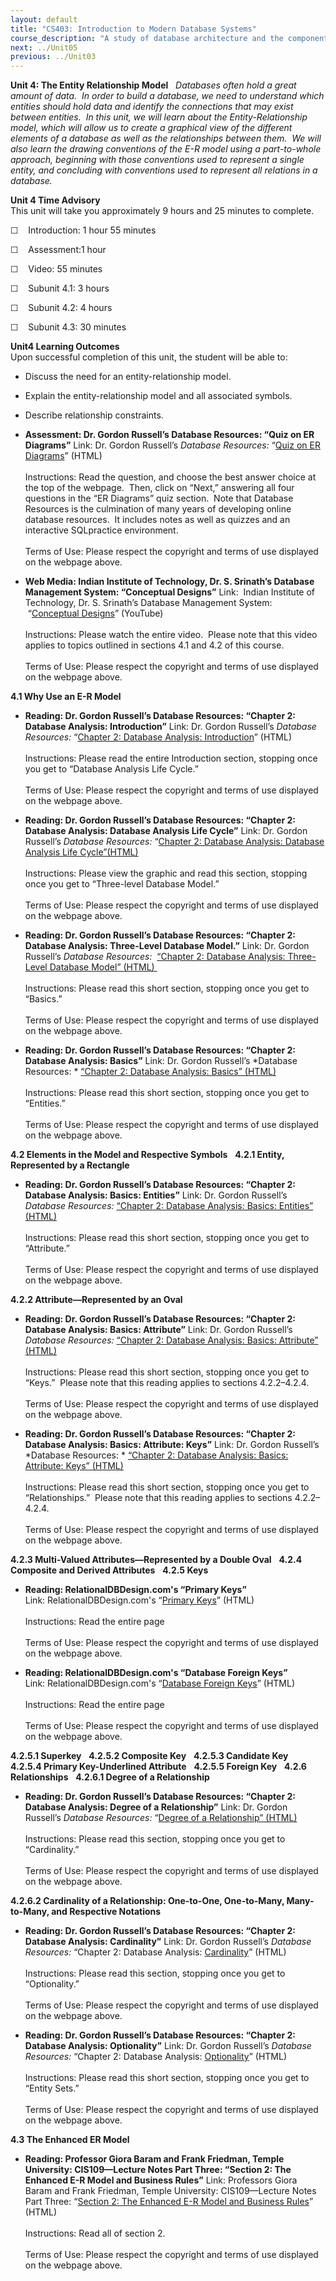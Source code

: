 ```yaml
---
layout: default
title: "CS403: Introduction to Modern Database Systems"
course_description: "A study of database architecture and the components used in implementation. Topics include using the Structured Query Language, file structures and access methods, database modeling, design, and user interface,components of database management systems, and information storage and retrieval."
next: ../Unit05
previous: ../Unit03
---
```

**Unit 4: The Entity Relationship Model** <span id="4"></span> 
*Databases often hold a great amount of data.  In order to build a
database, we need to understand which entities should hold data and
identify the connections that may exist between entities.  In this unit,
we will learn about the Entity-Relationship model, which will allow us
to create a graphical view of the different elements of a database as
well as the relationships between them.  We will also learn the drawing
conventions of the E-R model using a part-to-whole approach, beginning
with those conventions used to represent a single entity, and concluding
with conventions used to represent all relations in a database.*

**Unit 4 Time Advisory**  
This unit will take you approximately 9 hours and 25 minutes to
complete.  
  
 ☐    Introduction: 1 hour 55 minutes  
  
☐    Assessment:1 hour  
  
 ☐    Video: 55 minutes

☐    Subunit 4.1: 3 hours  
  
 ☐    Subunit 4.2: 4 hours  
  
 ☐    Subunit 4.3: 30 minutes

**Unit4 Learning Outcomes**  
Upon successful completion of this unit, the student will be able to:
-   Discuss the need for an entity-relationship model.
-   Explain the entity-relationship model and all associated symbols.
-   Describe relationship constraints.

-   **Assessment: Dr. Gordon Russell’s Database Resources: “Quiz on ER
    Diagrams”**
    Link: Dr. Gordon Russell’s *Database Resources:* “[Quiz on ER
    Diagrams](http://db.grussell.org/mc/q23.html)” (HTML)  
        
     Instructions: Read the question, and choose the best answer choice
    at the top of the webpage.  Then, click on “Next,” answering all
    four questions in the “ER Diagrams” quiz section.  Note that
    Database Resources is the culmination of many years of developing
    online database resources.  It includes notes as well as quizzes and
    an interactive SQLpractice environment.        
                  
     Terms of Use: Please respect the copyright and terms of use
    displayed on the webpage above.

-   **Web Media: Indian Institute of Technology, Dr. S. Srinath’s
    Database Management System: “Conceptual Designs”**
    Link:  Indian Institute of Technology, Dr. S. Srinath’s Database
    Management System:  “[Conceptual
    Designs](http://www.youtube.com/watch?v=EuSBAOpXjU0&feature=related)”
    (YouTube)  
        
     Instructions: Please watch the entire video.  Please note that this
    video applies to topics outlined in sections 4.1 and 4.2 of this
    course.  
                  
     Terms of Use: Please respect the copyright and terms of use
    displayed on the webpage above.

**4.1 Why Use an E-R Model** <span id="4.1"></span> 
-   **Reading: Dr. Gordon Russell’s Database Resources: “Chapter 2:
    Database Analysis: Introduction”**
    Link: Dr. Gordon Russell’s *Database Resources:* “[Chapter 2:
    Database Analysis:
    Introduction](http://db.grussell.org/section004.html#_Toc67114386)”
    (HTML)  
        
     Instructions: Please read the entire Introduction section, stopping
    once you get to “Database Analysis Life Cycle.”  
        
     Terms of Use: Please respect the copyright and terms of use
    displayed on the webpage above.

-   **Reading: Dr. Gordon Russell’s Database Resources: “Chapter 2:
    Database Analysis: Database Analysis Life Cycle”**
    Link: Dr. Gordon Russell’s *Database Resources:* “[Chapter 2:
    Database Analysis: Database Analysis Life
    Cycle”(HTML)](http://db.grussell.org/section004.html#_Toc67114387)  
        
     Instructions: Please view the graphic and read this section,
    stopping once you get to “Three-level Database Model.”  
        
     Terms of Use: Please respect the copyright and terms of use
    displayed on the webpage above.

-   **Reading: Dr. Gordon Russell’s Database Resources: “Chapter 2:
    Database Analysis: Three-Level Database Model.”**
    Link: Dr. Gordon Russell’s *Database Resources:*  [“Chapter 2:
    Database Analysis: Three-Level Database Model”
    (HTML) ](http://db.grussell.org/section004.html#_Toc67114388)  
        
     Instructions: Please read this short section, stopping once you get
    to “Basics.”  
        
     Terms of Use: Please respect the copyright and terms of use
    displayed on the webpage above.

-   **Reading: Dr. Gordon Russell’s Database Resources: “Chapter 2:
    Database Analysis: Basics”**
    Link: Dr. Gordon Russell’s *Database Resources: * [“Chapter 2:
    Database Analysis: Basics”
    (HTML)](http://db.grussell.org/section004.html#_Toc67114389)  
        
     Instructions: Please read this short section, stopping once you get
    to “Entities.”  
        
     Terms of Use: Please respect the copyright and terms of use
    displayed on the webpage above.

**4.2 Elements in the Model and Respective Symbols** <span
id="4.2"></span> 
**4.2.1 Entity, Represented by a Rectangle** <span id="4.2.1"></span> 
-   **Reading: Dr. Gordon Russell’s Database Resources: “Chapter 2:
    Database Analysis: Basics: Entities”**
    Link: Dr. Gordon Russell’s *Database Resources:* [“Chapter 2:
    Database Analysis: Basics: Entities”
    (HTML)](http://db.grussell.org/section004.html#_Toc67114390)  
        
     Instructions: Please read this short section, stopping once you get
    to “Attribute.”  
        
     Terms of Use: Please respect the copyright and terms of use
    displayed on the webpage above.

**4.2.2 Attribute—Represented by an Oval** <span id="4.2.2"></span> 
-   **Reading: Dr. Gordon Russell’s Database Resources: “Chapter 2:
    Database Analysis: Basics: Attribute”**
    Link: Dr. Gordon Russell’s *Database Resources:* [“Chapter 2:
    Database Analysis: Basics: Attribute”
    (HTML)](http://db.grussell.org/section004.html#_Toc67114391)  
        
     Instructions: Please read this short section, stopping once you get
    to “Keys.”  Please note that this reading applies to sections
    4.2.2–4.2.4.  
        
     Terms of Use: Please respect the copyright and terms of use
    displayed on the webpage above.

-   **Reading: Dr. Gordon Russell’s Database Resources: “Chapter 2:
    Database Analysis: Basics: Attribute: Keys”**
    Link: Dr. Gordon Russell’s *Database Resources: * [“Chapter 2:
    Database Analysis: Basics: Attribute: Keys”
    (HTML)](http://db.grussell.org/section004.html#_Toc67114392)  
        
     Instructions: Please read this short section, stopping once you get
    to “Relationships.”  Please note that this reading applies to
    sections 4.2.2–4.2.4.  
        
     Terms of Use: Please respect the copyright and terms of use
    displayed on the webpage above.

**4.2.3 Multi-Valued Attributes—Represented by a Double Oval** <span
id="4.2.3"></span> 
**4.2.4 Composite and Derived Attributes** <span id="4.2.4"></span> 
**4.2.5 Keys** <span id="4.2.5"></span> 
-   **Reading: RelationalDBDesign.com's “Primary Keys”**
    Link: RelationalDBDesign.com's “[Primary
    Keys](http://www.relationaldbdesign.com/relational-database-analysis/module2/database-primary-key.php)”
    (HTML)  
        
     Instructions: Read the entire page  
        
     Terms of Use: Please respect the copyright and terms of use
    displayed on the webpage above. 

-   **Reading: RelationalDBDesign.com's “Database Foreign Keys”**
    Link: RelationalDBDesign.com's “[Database Foreign
    Keys](http://www.relationaldbdesign.com/relational-database-analysis/module2/defining-foreign-keys.php)”
    (HTML)  
        
     Instructions: Read the entire page  
        
     Terms of Use: Please respect the copyright and terms of use
    displayed on the webpage above. 

**4.2.5.1 Superkey** <span id="4.2.5.1"></span> 
**4.2.5.2 Composite Key** <span id="4.2.5.2"></span> 
**4.2.5.3 Candidate Key** <span id="4.2.5.3"></span> 
**4.2.5.4 Primary Key-Underlined Attribute** <span id="4.2.5.4"></span> 
**4.2.5.5 Foreign Key** <span id="4.2.5.5"></span> 
**4.2.6 Relationships** <span id="4.2.6"></span> 
**4.2.6.1 Degree of a Relationship** <span id="4.2.6.1"></span> 
-   **Reading: Dr. Gordon Russell’s Database Resources: “Chapter 2:
    Database Analysis: Degree of a Relationship”**
    Link: Dr. Gordon Russell’s *Database Resources:* “[Degree of a
    Relationship”
    (HTML)](http://db.grussell.org/section004.html#_Toc67114394)  
        
     Instructions: Please read this section, stopping once you get to
    “Cardinality.”   
        
     Terms of Use: Please respect the copyright and terms of use
    displayed on the webpage above.

**4.2.6.2 Cardinality of a Relationship: One-to-One, One-to-Many,
Many-to-Many, and Respective Notations** <span id="4.2.6.2"></span> 
-   **Reading: Dr. Gordon Russell’s Database Resources: “Chapter 2:
    Database Analysis: Cardinality”**
    Link: Dr. Gordon Russell’s *Database Resources:* “Chapter 2:
    Database Analysis:
    [Cardinality](http://db.grussell.org/section004.html#_Toc67114397)”
    (HTML)  
        
     Instructions: Please read this section, stopping once you get to
    “Optionality.”  
        
     Terms of Use: Please respect the copyright and terms of use
    displayed on the webpage above.

-   **Reading: Dr. Gordon Russell’s Database Resources: “Chapter 2:
    Database Analysis: Optionality”**
    Link: Dr. Gordon Russell’s *Database Resources:* “Chapter 2:
    Database Analysis:
    [Optionality](http://db.grussell.org/section004.html#_Toc67114398)”
    (HTML)  
        
     Instructions: Please read this short section, stopping once you get
    to “Entity Sets.”  
        
     Terms of Use: Please respect the copyright and terms of use
    displayed on the webpage above.

**4.3 The Enhanced ER Model** <span id="4.3"></span> 
-   **Reading: Professor Giora Baram and Frank Friedman, Temple
    University: CIS109—Lecture Notes Part Three: “Section 2: The
    Enhanced E-R Model and Business Rules”**
    Link: Professors Giora Baram and Frank Friedman, Temple University:
    CIS109—Lecture Notes Part Three: “[Section 2: The Enhanced E-R Model
    and Business
    Rules](https://web.archive.org/web/20131004043150/http://ww2.cis.temple.edu/cis109friedman/cis%20109%20-%20lecture%20set%20iii%20-%20erd%20and%20eerds%20and%20modeling/aaa%20lecture%20set%20iii%20-%20entity%20relationship%20diagrams%20ver%207.htm#Section%202)”
    (HTML)  
        
     Instructions: Read all of section 2.  
        
     Terms of Use: Please respect the copyright and terms of use
    displayed on the webpage above.


